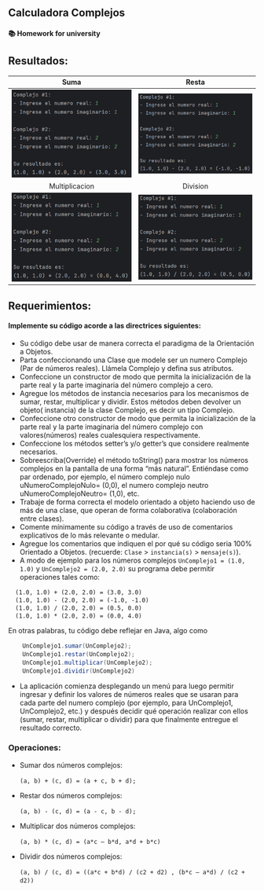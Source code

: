 ## Calculadora Complejos
#### 📚 Homework for university

## Resultados:
Suma             |  Resta
:-:|:-:
![Suma](preview/preview-1.png?raw=true "Suma")  |  ![Resta](preview/preview-2.png?raw=true "Resta")
Multiplicacion | Division
![Multiplicacion](preview/preview-3.png?raw=true "Multiplicacion")  |  ![Division](preview/preview-4.png?raw=true "Division")



## Requerimientos:
#### Implemente su código acorde a las directrices siguientes:

- Su código debe usar de manera correcta el paradigma de la Orientación a Objetos.
- Parta confeccionando una Clase que modele ser un numero Complejo (Par de números
  reales). Llámela Complejo y defina sus atributos.
- Confeccione un constructor de modo que permita la inicialización de la parte real y la parte
  imaginaria del número complejo a cero.
- Agregue los métodos de instancia necesarios para los mecanismos de sumar, restar,
  multiplicar y dividir. Estos métodos deben devolver un objeto( instancia) de la clase
  Complejo, es decir un tipo Complejo.
- Confeccione otro constructor de modo que permita la inicialización de la parte real y la parte
  imaginaria del número complejo con valores(números) reales cualesquiera
  respectivamente.
- Confeccione los métodos setter’s y/o getter’s que considere realmente necesarios.
- Sobreescriba(Override) el método toString() para mostrar los números complejos en la
  pantalla de una forma “más natural”. Entiéndase como par ordenado, por ejemplo, el
  número complejo nulo uNumeroComplejoNulo= (0,0), el numero complejo neutro
  uNumeroComplejoNeutro= (1,0), etc.
- Trabaje de forma correcta el modelo orientado a objeto haciendo uso de más de una clase,
  que operan de forma colaborativa (colaboración entre clases).
- Comente mínimamente su código a través de uso de comentarios explicativos de lo más
  relevante o medular.
- Agregue los comentarios que indiquen el por qué su código seria 100% Orientado a
  Objetos. (recuerde: `Clase` > `instancia(s)` > `mensaje(s)`).
- A modo de ejemplo para los números complejos `UnComplejo1 = (1.0, 1.0)` y `UnComplejo2 = (2.0, 2.0)` su programa debe permitir operaciones tales como:

```
  (1.0, 1.0) + (2.0, 2.0) = (3.0, 3.0)
  (1.0, 1.0) - (2.0, 2.0) = (-1.0, -1.0)
  (1.0, 1.0) / (2.0, 2.0) = (0.5, 0.0)
  (1.0, 1.0) * (2.0, 2.0) = (0.0, 4.0)
```

En otras palabras, tu código debe reflejar en Java, algo como
``` java
    UnComplejo1.sumar(UnComplejo2);
    UnComplejo1.restar(UnComplejo2);
    UnComplejo1.multiplicar(UnComplejo2);
    UnComplejo1.dividir(UnComplejo2)
```

- La aplicación comienza desplegando un menú para luego permitir ingresar y definir los
valores de números reales que se usaran para cada parte del numero complejo (por
ejemplo, para UnComplejo1, UnComplejo2, etc.) y después decidir qué operación realizar
con ellos (sumar, restar, multiplicar o dividir) para que finalmente entregue el resultado
correcto.

### Operaciones:

- Sumar dos números complejos:

  `(a, b) + (c, d) = (a + c, b + d);`


- Restar dos números complejos:

  `(a, b) - (c, d) = (a - c, b - d);`


- Multiplicar dos números complejos:

  `(a, b) * (c, d) = (a*c – b*d, a*d + b*c)`


- Dividir dos números complejos:

  `(a, b) / (c, d) = ((a*c + b*d) / (c2 + d2) , (b*c – a*d) / (c2 + d2))`

